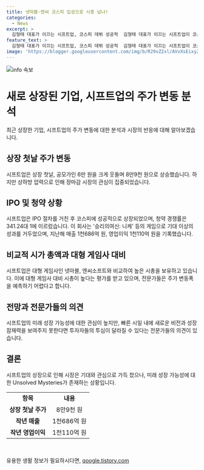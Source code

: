 ```yaml
---
title: 넷마블·엔씨 코스피 입성으로 시총 넘나!
categories:
  - News
excerpt: >
  김형태 대표가 이끄는 시프트업, 코스피 데뷔 성공적  김형태 대표가 이끄는 시프트업이 코스피에 데뷔하여 성공적인 첫날을 보냈습니다. 공모가 대비 약 64% 상승한 8만9천 원을 기록하며 투자자들의 이목을 사로잡았습니다. 이 회사의 IPO 경쟁률은 225.94대 1로 상당히 높았고, 수요예측에 참여한 2천164곳의 기관이 모두 4만7천~6만 원의 상단 가격대를 제시하여 최종 공모가는 6만 원으로 확정되었습니다. 개발한 게임으로 좋은 성과를 내었던 시프트업은 향후 성장 잠재력에 대한 기대가 높아 보입니다.
feature_text: >
  김형태 대표가 이끄는 시프트업, 코스피 데뷔 성공적  김형태 대표가 이끄는 시프트업이 코스피에 데뷔하여 성공적인 첫날을 보냈습니다. 공모가 대비 약 64% 상승한 8만9천 원을 기록하며 투자자들의 이목을 사로잡았습니다. 이 회사의 IPO 경쟁률은 225.94대 1로 상당히 높았고, 수요예측에 참여한 2천164곳의 기관이 모두 4만7천~6만 원의 상단 가격대를 제시하여 최종 공모가는 6만 원으로 확정되었습니다. 개발한 게임으로 좋은 성과를 내었던 시프트업은 향후 성장 잠재력에 대한 기대가 높아 보입니다.
image: 'https://blogger.googleusercontent.com/img/b/R29vZ2xl/AVvXsEixyZcFfHzMRdzZMjFBmAUKJYCLCGyLL1o632UiGVXcaFdKo_bkvkuCioo0uUKlGfBVcT3P84aROyZIXSBEx3Aw5nCQ3pTgDom1WDC4m8eifvWiAmWEEVb4x6G_l8C0QH225ldMjyaFvpxGEBGNO37VmDTDMHGhJPq73UglMfDca1-0aw/s1600/blogspot.png'
---
```


<p><img src="https://blogger.googleusercontent.com/img/b/R29vZ2xl/AVvXsEixyZcFfHzMRdzZMjFBmAUKJYCLCGyLL1o632UiGVXcaFdKo_bkvkuCioo0uUKlGfBVcT3P84aROyZIXSBEx3Aw5nCQ3pTgDom1WDC4m8eifvWiAmWEEVb4x6G_l8C0QH225ldMjyaFvpxGEBGNO37VmDTDMHGhJPq73UglMfDca1-0aw/s1600/blogspot.png" alt="info 속보" /></p>

<h1 data-ke-size="size32">새로 상장된 기업, 시프트업의 주가 변동 분석</h1>

<p data-ke-size="size16">최근 상장한 기업, 시프트업의 주가 변동에 대한 분석과 시장의 반응에 대해 알아보겠습니다.</p>

<h2 data-ke-size="size26">상장 첫날 주가 변동</h2>

<p data-ke-size="size16">시프트업은 상장 첫날, 공모가인 6만 원을 크게 웃돌며 8만9천 원으로 상승했습니다. 하지만 상하방 압력으로 인해 장마감 시장의 관심이 집중되었습니다.</p>

<h2 data-ke-size="size26">IPO 및 청약 상황</h2>

<p data-ke-size="size16">시프트업은 IPO 절차를 거친 후 코스피에 성공적으로 상장되었으며, 청약 경쟁률은 341.24대 1에 이르렀습니다. 이 회사는 '승리의여신: 니케' 등의 게임으로 기대 이상의 성과를 거두었으며, 지난해 매출 1천686억 원, 영업이익 1천110억 원을 기록했습니다.</p>

<h2 data-ke-size="size26">비교적 시가 총액과 대형 게임사 대비</h2>

<p data-ke-size="size16">시프트업은 대형 게임사인 넷마블, 엔씨소프트와 비교하여 높은 시총을 보유하고 있습니다. 이에 대형 게임사 대비 시총이 높다는 평가를 받고 있으며, 전문가들은 주가 변동폭을 예측하기 어렵다고 합니다.</p>

<h2 data-ke-size="size26">전망과 전문가들의 의견</h2>

<p data-ke-size="size16">시프트업의 미래 성장 가능성에 대한 관심이 높지만, 빠른 시일 내에 새로운 비전과 성장 잠재력을 보여주지 못한다면 투자자들의 투심이 달라질 수 있다는 전문가들의 의견이 있습니다.</p>

<h2 data-ke-size="size26">결론</h2>

<p data-ke-size="size16">시프트업의 상장으로 인해 시장은 기대와 관심으로 가득 찼으나, 미래 성장 가능성에 대한 Unsolved Mysteries가 존재하는 상황입니다.</p>

<table>
    <tbody>
        <tr>
            <td style="text-align: center; height: 17px;"><b>항목</b></td>
            <td style="text-align: center; height: 17px;"><b>내용</b></td>
        </tr>
        <tr>
            <td style="text-align: center; height: 17px;"><b>상장 첫날 주가</b></td>
            <td style="text-align: center; height: 17px;">8만9천 원</td>
        </tr>
        <tr>
            <td style="text-align: center; height: 17px;"><b>작년 매출</b></td>
            <td style="text-align: center; height: 17px;">1천686억 원</td>
        </tr>
        <tr>
            <td style="text-align: center; height: 17px;"><b>작년 영업이익</b></td>
            <td style="text-align: center; height: 17px;">1천110억 원</td>
        </tr>
    </tbody>
</table>

<p data-ke-size="size16">&nbsp;</p>
유용한 생활 정보가 필요하시다면, <a href="https://qoogle.tistory.com" rel="dofollow">qoogle.tistory.com</a>



